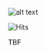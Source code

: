 ![alt text](https://raw.githubusercontent.com/sligosat/.github/main/profile/images/banner-hi-res.png)


![Hits](https://hits.seeyoufarm.com/api/count/incr/badge.svg?url=https%3A%2F%2Fgithub.com%2Fsligosat&count_bg=%230EC4F3&title_bg=%23555555&icon=&icon_color=%23E7E7E7&title=views+day%2Ftotal&edge_flat=true)

TBF
